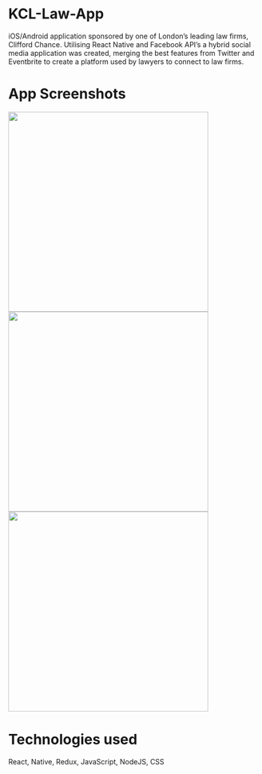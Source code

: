 # KCL-Law-App
iOS/Android application sponsored by one of London’s leading law firms, Clifford Chance. Utilising React Native and Facebook API’s a hybrid social media application was created, merging the best features from Twitter and Eventbrite to create a platform used by lawyers to connect to law firms.

# App Screenshots 

<img src="https://user-images.githubusercontent.com/35396987/178353691-fc99bbb2-4976-46d6-93f1-3bae27d9d0e9.jpeg" width="400" />

<img src="https://user-images.githubusercontent.com/35396987/178353920-509db723-15cd-46ba-a9cc-93f87fb31fde.jpeg" width="400" />

<img src="https://user-images.githubusercontent.com/35396987/178354462-2eccf503-3571-4035-a50d-bfacbc9a41eb.jpeg" width="400" />

# Technologies used

React, Native, Redux, JavaScript, NodeJS, CSS
